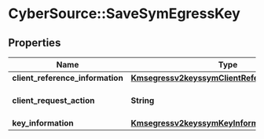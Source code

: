 # CyberSource::SaveSymEgressKey

## Properties
Name | Type | Description | Notes
------------ | ------------- | ------------- | -------------
**client_reference_information** | [**Kmsegressv2keyssymClientReferenceInformation**](Kmsegressv2keyssymClientReferenceInformation.md) |  | [optional] 
**client_request_action** | **String** | Client request action.  | 
**key_information** | [**Kmsegressv2keyssymKeyInformation**](Kmsegressv2keyssymKeyInformation.md) |  | 


